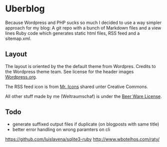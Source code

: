 # Uberblog

Because Wordpress and PHP sucks so much I decided to use a way simpler
approach for my blog: A git repo with a bunch of Markdown files and
a view lines Ruby code which generates static html files, RSS feed
and a sitemap.xml.

## Layout
The layout is oriented by the the default theme from Wordpres.
Credits to the Wordpress theme team. See license for the header
images [Wordpress.org](http://wordpress.org).

The RSS feed icon is from [Mr. Icons](http://www.mricons.com)
shared unter Creative Commons.

All other stuff made by me (Weltraumschaf) is under the
[Beer Ware License](http://www.weltraumschaf.de/the-beer-ware-license.txt).

## Todo

- generate suffixed output files if duplicate (on blogposts with same title)
- better error handling on wrong paramters on cli


https://github.com/luislavena/sqlite3-ruby
http://www.wbotelhos.com/raty/